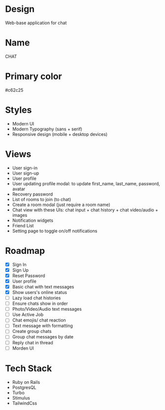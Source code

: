 # Design

Web-base application for chat

# Name

CHAT

# Primary color

#c62c25

# Styles

- Modern UI
- Modern Typography (sans + serif)
- Responsive design (mobile + desktop devices)

# Views

- User sign-in
- User sign-up
- User profile
- User updating profile modal: to update first_name, last_name, password, avatar
- Recovery password
- List of rooms to join (to chat)
- Create a room modal (just require a room name)
- Chat view with these UIs: chat input + chat history + chat video/audio + images
- Notification widgets
- Friend List
- Setting page to toggle on/off notifications

# Roadmap

- [x] Sign In
- [x] Sign Up
- [x] Reset Password
- [x] User profile
- [x] Basic chat with text messages
- [x] Show users's online status
- [ ] Lazy load chat histories
- [ ] Ensure chats show in order
- [ ] Photo/Video/Audio text messages
- [ ] Use Active Job
- [ ] Chat emojis/ chat reaction
- [ ] Text message with formatting
- [ ] Create group chats
- [ ] Group chat messages by date
- [ ] Reply chat in thread
- [ ] Morden UI

# Tech Stack

- Ruby on Rails
- PostgresQL
- Turbo
- Stimulus
- TailwindCss

